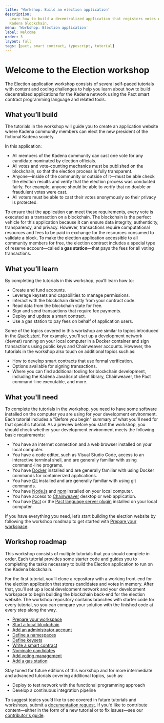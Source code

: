 ```yaml
---
title: 'Workshop: Build an election application'
description:
  Learn how to build a decentralized application that registers votes on the
  Kadena blockchain.
menu: 'Workshop: Election application'
label: Welcome
order: 3
layout: full
tags: [pact, smart contract, typescript, tutorial]
---
```


# Welcome to the Election workshop

The Election application workshop consists of several self-paced tutorials with
content and coding challenges to help you learn about how to build decentralized
applications for the Kadena network using the Pact smart contract programming
language and related tools.

## What you’ll build

The tutorials in the workshop will guide you to create an application website
where Kadena community members can elect the new president of the fictional
Kadena society.

In this application:

- All members of the Kadena community can cast one vote for any candidate
  nominated by election officials.
- All votes and vote-counting mechanics must be published on the blockchain, so
  that the election process is fully transparent.
- Anyone—inside of the community or outside of it—must be able check the
  election results and verify that the election process was conducted fairly.
  For example, anyone should be able to verify that no double or fraudulent
  votes were cast.
- All voters must be able to cast their votes anonymously so their privacy is
  protected.

To ensure that the application can meet these requirements, every vote is
executed as a transaction on a blockchain. The blockchain is the perfect vehicle
for this application because it can ensure data integrity, authenticity,
transparency, and privacy. However, transactions require computational resources
and fees to be paid in exchange for the resources consumed to validate a block.
To make the election application accessible to all community members for free,
the election contract includes a special type of reserve account—called a **gas
station**—that pays the fees for all voting transactions.

## What you’ll learn

By completing the tutorials in this workshop, you’ll learn how to:

- Create and fund accounts.
- Leverage keysets and capabilities to manage permissions.
- Interact with the blockchain directly from your contract code.
- Read data from the blockchain state for free.
- Sign and send transactions that require fee payments.
- Deploy and update a smart contract.
- Use a gas station to pay fees on behalf of application users.

Some of the topics covered in this workshop are similar to topics introduced in
the [_Quick start_](/build/quickstart). For example, you’ll set up a development
network (devnet) running on your local computer in a Docker container and sign
transactions using public keys and Chainweaver accounts. However, the tutorials
in the workshop also touch on additional topics such as:

- How to develop smart contracts that use formal verification.
- Options available for signing transactions.
- Where you can find additional tooling for blockchain development, including
  the Kadena JavaScript client library, Chainweaver, the Pact command-line
  executable, and more.

## What you'll need

To complete the tutorials in the workshop, you need to have some software
installed on the computer you are using for your development environment. Each
tutorial includes a "Before you begin" summary of what you'll need for that
specific tutorial. As a preview before you start the workshop, you should check
whether your development environment meets the following basic requirements:

- You have an internet connection and a web browser installed on your local
  computer.
- You have a code editor, such as Visual Studio Code, access to an interactive
  terminal shell, and are generally familiar with using command-line programs.
- You have [Docker](https://docs.docker.com/get-docker/) installed and are
  generally familiar with using Docker commands for containerized applications.
- You have [Git](https://git-scm.com/downloads) installed and are generally
  familiar with using git commands.
- You have [Node.js](https://nodejs.dev/en/learn/how-to-install-nodejs/) and
  [npm](https://docs.npmjs.com/downloading-and-installing-node-js-and-npm)
  installed on your local computer.
- You have access to
  [Chainweaver](https://github.com/kadena-io/chainweaver/releases) desktop or
  web application.
- You have [Pact](https://github.com/kadena-io/pact#installing-pact) or the
  [Pact language server plugin](https://github.com/kadena-io/pact-lsp/releases)
  installed on your local computer.

If you have everything you need, let’s start building the election website by
following the workshop roadmap to get started with
[Prepare your workspace](/build/guides/election-dapp-tutorial/prepare-your-workspace).

## Workshop roadmap

This workshop consists of multiple tutorials that you should complete in order.
Each tutorial provides some starter code and guides you to completing the tasks
necessary to build the Election application to run on the Kadena blockchain.

For the first tutorial, you’ll clone a repository with a working front-end for
the election application that stores candidates and votes in memory. After that,
you’ll set up a local development network and your development workspace to
begin building the blockchain back-end for the election website. The workshop
repository contains branches with starter code for every tutorial, so you can
compare your solution with the finished code at every step along the way.

- [Prepare your workspace](/build/guides/election-dapp-tutorial/prepare-your-workspace)
- [Start a local blockchain](/build/guides/election-dapp-tutorial/start-a-local-blockchain)
- [Add an administrator account](/build/guides/election-dapp-tutorial/add-admin-account)
- [Define a namespaces](/build/guides/election-dapp-tutorial/define-a-namespace)
- [Define keysets](/build/guides/election-dapp-tutorial/define-keysets)
- [Write a smart contract](/build/guides/election-dapp-tutorial/write-a-smart-contract)
- [Nominate candidates](/build/guides/election-dapp-tutorial/nominate-candidates)
- [Add voting management](/build/guides/election-dapp-tutorial/add-vote-management)
- [Add a gas station](/build/guides/election-dapp-tutorial/add-a-gas-station)

Stay tuned for future editions of this workshop and for more intermediate and
advanced tutorials covering additional topics, such as:

- Deploy to test network with the functional programming approach
- Develop a continuous integration pipeline

To suggest topics you’d like to see covered in future tutorials and workshops,
submit a
[documentation request](https://github.com/kadena-community/kadena.js/issues/new?assignees=&labels=documentation&projects=&template=003-improve_documentation.yml).
If you'd like to contribute content—either in the form of a new tutorial or to
fix issues—see our [contributor's guide](/contribute/docs).
